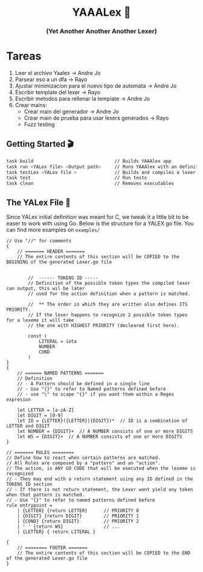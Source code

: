 <h1 align="center">YAAALex 🚀</h1>
<h3 align="center">(Yet Another Another Another Lexer) </h3>

# Tareas
1. Leer el archivo Yaalex -> Andre Jo
2. Parsear eso a un dfa -> Rayo
3. Ajustar minimizacion para el nuevo tipo de automata  -> Andre Jo
4. Escribir template del lexer -> Rayo
5. Escribir metodos para rellenar la template -> Andre Jo
6. Crear mains: 
    - Crear main del generador -> Andre Jo
    - Crear main de prueba para usar lexers generados -> Rayo
    - Fuzz testing

## Getting Started 🎬

```bash
task build                              // Builds YAAAlex app
task run <YALex file> <Output path>     // Runs YAAAlex with an definition file and and output file
task testLex <YALex file >              // Builds and compiles a lexer file, and run it with a dummy main.
task test                               // Run tests
task clean                              // Removes executables
```

## The YALex File 📄
Since YALex initial definition was meant for C, we tweak it a little bit to be easer to work with using Go. Below is the structure for a YALEX go file. You can find more examples on `examples/`

```
// Use "//" for comments
{ 
    // ======= HEADER =======
    // The entire contents of this section will be COPIED to the BEGINING of the generated Lexer.go file
    
    
        //  ------ TOKENS ID -----
        // Definition of the possible token types the compiled lexer can output, this wil be later
        // used for the action definition when a pattern is matched.

        //  ** The order in which they are written also defines ITS PRIORITY. 
        // If the lexer happens to recognize 2 possible token types for a lexeme it will take 
        // the one with HIGHEST PRIORITY (decleared first here).

        const (
            LITERAL = iota
            NUMBER
            COND 
        )
}
{
    // ====== NAMED PATTERNS =======
    // Definition 
    // - A Pattern should be defined in a single line
    // - Use "{}" to refer to Named patterns defined before
    // - use "\" to scape "{}" if you want them within a Regex expresion

    let LETTER = [a-zA-Z]
    let DIGIT = [0-9]
    let ID = {LETTER}({LETTER}|{DIGIT})*  // ID is a combination of LETTER and DIGIT
    let NUMBER = {DIGIT}+  // A NUMBER consists of one or more DIGITS
    let WS = {DIGIT}+  // A NUMBER consists of one or more DIGITS
} 

// ======= RULES ========
// Define how to react when certain patterns are matched.
// All Rules are composed by a "pattern" and an "action".
// The action, is ANY GO CODE that will be executed when the lexeme is recognized
// - They may end with a return statement using any ID defined in the TOKENS ID section
// - If there is not return statement, the Lexer wont yield any token when that pattern is matched.
// - Use "{}" to refer to named patterns defined before
rule entrypoint = 
    | {LETTER} {return LETTER}      // PRIORITY 0
    | {DIGIT} {return DIGIT}        // PRIORITY 1
    | {COND} {return DIGIT}         // PRIORITY 2
    | ' ' {return WS}               // ...
    | {LETTER} { return LITERAL }

{
    // ======== FOOTER =======
    // The entire contents of this section will be COPIED to the END of the generated Lexer.go file
}
```